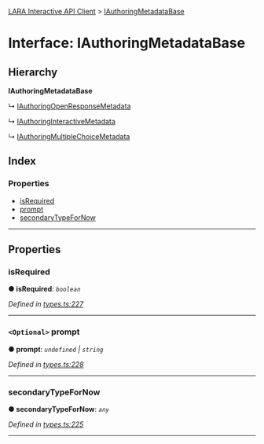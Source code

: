 [LARA Interactive API Client](../README.md) > [IAuthoringMetadataBase](../interfaces/iauthoringmetadatabase.md)

# Interface: IAuthoringMetadataBase

## Hierarchy

**IAuthoringMetadataBase**

↳  [IAuthoringOpenResponseMetadata](iauthoringopenresponsemetadata.md)

↳  [IAuthoringInteractiveMetadata](iauthoringinteractivemetadata.md)

↳  [IAuthoringMultipleChoiceMetadata](iauthoringmultiplechoicemetadata.md)

## Index

### Properties

* [isRequired](iauthoringmetadatabase.md#isrequired)
* [prompt](iauthoringmetadatabase.md#prompt)
* [secondaryTypeForNow](iauthoringmetadatabase.md#secondarytypefornow)

---

## Properties

<a id="isrequired"></a>

###  isRequired

**● isRequired**: *`boolean`*

*Defined in [types.ts:227](../../../lara-typescript/src/interactive-api-client/types.ts#L227)*

___
<a id="prompt"></a>

### `<Optional>` prompt

**● prompt**: *`undefined` \| `string`*

*Defined in [types.ts:228](../../../lara-typescript/src/interactive-api-client/types.ts#L228)*

___
<a id="secondarytypefornow"></a>

###  secondaryTypeForNow

**● secondaryTypeForNow**: *`any`*

*Defined in [types.ts:225](../../../lara-typescript/src/interactive-api-client/types.ts#L225)*

___

